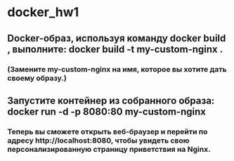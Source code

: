 # docker_hw1

## Docker-образ, используя команду docker build , выполните: docker build -t my-custom-nginx .
### (Замените my-custom-nginx на имя, которое вы хотите дать своему образу.)

## Запустите контейнер из собранного образа: docker run -d -p 8080:80 my-custom-nginx
### Теперь вы сможете открыть веб-браузер и перейти по адресу http://localhost:8080, чтобы увидеть свою персонализированную страницу приветствия на Nginx.
